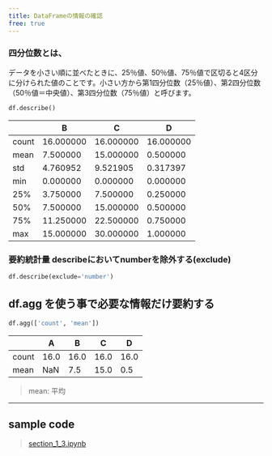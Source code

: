 ```yaml
---
title: DataFrameの情報の確認
free: true
---
```


### 四分位数とは、

データを小さい順に並べたときに、25％値、50％値、75％値で区切ると4区分に分けられた値のことです。小さい方から第1四分位数（25％値）、第2四分位数（50％値＝中央値）、第3四分位数（75％値）と呼びます。﻿

```python
df.describe()
```

| |B|C|D|
|---|---|---|---|
|count|16.000000|16.000000|16.000000|
|mean|7.500000|15.000000|0.500000|
|std|4.760952|9.521905|0.317397|
|min|0.000000|0.000000|0.000000|
|25%|3.750000|7.500000|0.250000|
|50%|7.500000|15.000000|0.500000|
|75%|11.250000|22.500000|0.750000|
|max|15.000000|30.000000|1.000000|


### 要約統計量 describeにおいてnumberを除外する(exclude)

```python
df.describe(exclude='number')
```

## df.agg を使う事で必要な情報だけ要約する

```python
df.agg(['count', 'mean'])
```

|       | A    | B    | C    | D    |
| ----- | ---- | ---- | ---- | ---- |
| count | 16.0 | 16.0 | 16.0 | 16.0 |
| mean  | NaN  | 7.5  | 15.0 | 0.5  |
> mean: 平均

---
## sample code
> [section_1_3.ipynb](books/Pandas&Plotly/src/notebook/section_1_3.ipynb)

